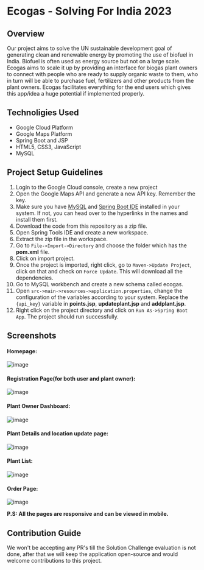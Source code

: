 # Ecogas - Solving For India 2023

## Overview

Our project aims to solve the UN sustainable development goal of generating clean and renewable energy by promoting the use of biofuel in India. Biofuel is often used as energy source but not on a large scale. Ecogas aims to scale it up by providing an interface for biogas plant owners to connect with people who are ready to supply organic waste to them, who in turn will be able to purchase fuel, fertilizers and other products from the plant owners. Ecogas facilitates everything for the end users which gives this app/idea a huge potential if implemented properly.

## Technoligies Used

- Google Cloud Platform
- Google Maps Platform
- Spring Boot and JSP
- HTML5, CSS3, JavaScript
- MySQL

## Project Setup Guidelines

1. Login to the Google Cloud console, create a new project
2. Open the Google Maps API and generate a new API key. Remember the key.
3. Make sure you have [MySQL](http://https://www.mysql.com/downloads/ "MySQL") and [Spring Boot IDE](http://https://spring.io/tools "Spring Boot IDE") installed in your system. If not, you can head over to the hyperlinks in the names and install them first.
4. Download the code from this repository as a zip file.
5. Open Spring Tools IDE and create a new workspace.
6. Extract the zip file in the workspace.
7. Go to `File->Import->Directory` and choose the folder which has the **pom.xml** file.
8. Click on import project.
9. Once the project is imported, right click, go to `Maven->Update Project`, click on that and check on `Force Update`. This will download all the dependencies.
10. Go to MySQL workbench and create a new schema called ecogas.
11. Open `src->main->resources->application.properties`, change the configuration of the variables according to your system. Replace the `{api_key}` variable in **points.jsp**, **updateplant.jsp** and **addplant.jsp**.
12. Right click on the project directory and click on `Run As->Spring Boot App`. The project should run successfully.

## Screenshots

#### Homepage:

![image](https://user-images.githubusercontent.com/83300897/229124674-83e83c58-fa8d-41eb-a79d-e387b7d96016.png)

#### Registration Page(for both user and plant owner):

![image](https://user-images.githubusercontent.com/83300897/229124825-73f6aac7-a8eb-41d0-becf-f305eb701892.png)

#### Plant Owner Dashboard:

![image](https://user-images.githubusercontent.com/83300897/229125425-14946ae3-d648-40ca-9107-0cac7b875715.png)

#### Plant Details and location update page:

![image](https://user-images.githubusercontent.com/83300897/229125225-eecb014d-6c99-4d40-99e8-52a52030b3a3.png)

#### Plant List:

![image](https://user-images.githubusercontent.com/83300897/229126086-9aae3fef-b72b-4232-930d-4967d9eb2838.png)

#### Order Page:

![image](https://user-images.githubusercontent.com/83300897/229126419-c203c27b-f1b3-4829-b8e6-9a81e44aa2ca.png)

**P.S: All the pages are responsive and can be viewed in mobile.**

## Contribution Guide

We won't be accepting any PR's till the Solution Challenge evaluation is not done, after that we will keep the application open-source and would welcome contributions to this project.
